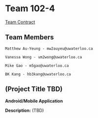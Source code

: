 # Team 102-4

[Team Contract](https://git.uwaterloo.ca/mw2auyeu/team102-4/-/wikis/Team-Contract)

## Team Members

    Matthew Au-Yeung - mw2auyeu@uwaterloo.ca

    Vanessa Wong - vm2wong@uwaterloo.ca

    Mike Gao - m5gao@uwaterloo.ca

    BK Kang - hb3kang@uwaterloo.ca

## (Project Title TBD)

**Android/Mobile Application**

**Description:** (TBD)
